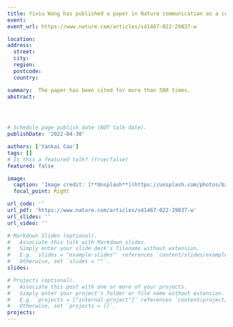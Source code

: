 ```yaml
---
title: Yixiu Wang has published a paper in Nature communication as a co-first author.
event:  
event_url: https://www.nature.com/articles/s41467-022-29837-w

location:  
address:
  street:  
  city:  
  region:  
  postcode:  
  country:  

summary:  The paper has been cited for more than 500 times.
abstract:  


 

# Schedule page publish date (NOT talk date).
publishDate: '2022-04-30'

authors: ['Yankai Cao']
tags: []
# Is this a featured talk? (true/false)
featured: false

image:
  caption: 'Image credit: [**Unsplash**](https://unsplash.com/photos/bzdhc5b3Bxs)'
  focal_point: Right

url_code: ''
url_pdf: 'https://www.nature.com/articles/s41467-022-29837-w'
url_slides: ''
url_video: ''

# Markdown Slides (optional).
#   Associate this talk with Markdown slides.
#   Simply enter your slide deck's filename without extension.
#   E.g. `slides = "example-slides"` references `content/slides/example-slides.md`.
#   Otherwise, set `slides = ""`.
slides:

# Projects (optional).
#   Associate this post with one or more of your projects.
#   Simply enter your project's folder or file name without extension.
#   E.g. `projects = ["internal-project"]` references `content/project/deep-learning/index.md`.
#   Otherwise, set `projects = []`.
projects:
---
```

